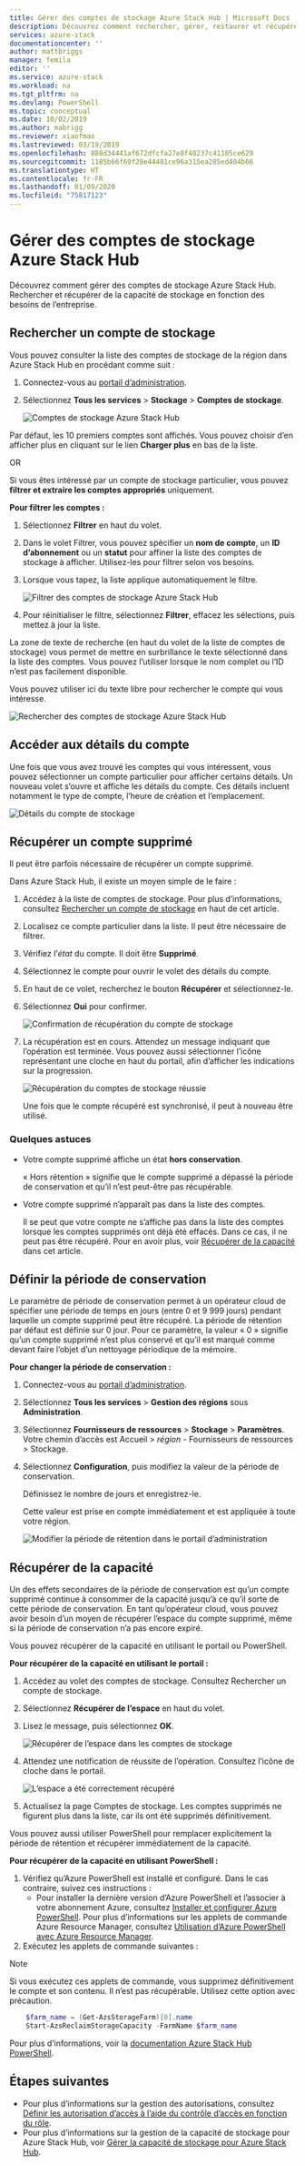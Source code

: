 ```yaml
---
title: Gérer des comptes de stockage Azure Stack Hub | Microsoft Docs
description: Découvrez comment rechercher, gérer, restaurer et récupérer des comptes de stockage Azure Stack Hub.
services: azure-stack
documentationcenter: ''
author: mattbriggs
manager: femila
editor: ''
ms.service: azure-stack
ms.workload: na
ms.tgt_pltfrm: na
ms.devlang: PowerShell
ms.topic: conceptual
ms.date: 10/02/2019
ms.author: mabrigg
ms.reviewer: xiaofmao
ms.lastreviewed: 03/19/2019
ms.openlocfilehash: 888d34441af672dfcfa27e8f48237c41105ce629
ms.sourcegitcommit: 1185b66f69f28e44481ce96a315ea285ed404b66
ms.translationtype: HT
ms.contentlocale: fr-FR
ms.lasthandoff: 01/09/2020
ms.locfileid: "75817123"
---
```

# <a name="manage-azure-stack-hub-storage-accounts"></a>Gérer des comptes de stockage Azure Stack Hub

Découvrez comment gérer des comptes de stockage Azure Stack Hub. Rechercher et récupérer de la capacité de stockage en fonction des besoins de l’entreprise.

## <a name="find-a-storage-account"></a>Rechercher un compte de stockage

Vous pouvez consulter la liste des comptes de stockage de la région dans Azure Stack Hub en procédant comme suit :

1. Connectez-vous au [portail d’administration](https://adminportal.local.azurestack.external).

2. Sélectionnez **Tous les services** > **Stockage** > **Comptes de stockage**.

   ![Comptes de stockage Azure Stack Hub](media/azure-stack-manage-storage-accounts/image4.png)

Par défaut, les 10 premiers comptes sont affichés. Vous pouvez choisir d’en afficher plus en cliquant sur le lien **Charger plus** en bas de la liste.

OR

Si vous êtes intéressé par un compte de stockage particulier, vous pouvez **filtrer et extraire les comptes appropriés** uniquement.

**Pour filtrer les comptes :**

1. Sélectionnez **Filtrer** en haut du volet.
2. Dans le volet Filtrer, vous pouvez spécifier un **nom de compte**, un **ID d’abonnement** ou un **statut** pour affiner la liste des comptes de stockage à afficher. Utilisez-les pour filtrer selon vos besoins.
3. Lorsque vous tapez, la liste applique automatiquement le filtre.

    ![Filtrer des comptes de stockage Azure Stack Hub](media/azure-stack-manage-storage-accounts/image5.png)

4. Pour réinitialiser le filtre, sélectionnez **Filtrer**, effacez les sélections, puis mettez à jour la liste.

La zone de texte de recherche (en haut du volet de la liste de comptes de stockage) vous permet de mettre en surbrillance le texte sélectionné dans la liste des comptes. Vous pouvez l’utiliser lorsque le nom complet ou l’ID n’est pas facilement disponible.

Vous pouvez utiliser ici du texte libre pour rechercher le compte qui vous intéresse.

![Rechercher des comptes de stockage Azure Stack Hub](media/azure-stack-manage-storage-accounts/image6.png)

## <a name="look-at-account-details"></a>Accéder aux détails du compte
Une fois que vous avez trouvé les comptes qui vous intéressent, vous pouvez sélectionner un compte particulier pour afficher certains détails. Un nouveau volet s’ouvre et affiche les détails du compte. Ces détails incluent notamment le type de compte, l’heure de création et l’emplacement.

![Détails du compte de stockage](media/azure-stack-manage-storage-accounts/image7.png)

## <a name="recover-a-deleted-account"></a>Récupérer un compte supprimé
Il peut être parfois nécessaire de récupérer un compte supprimé.

Dans Azure Stack Hub, il existe un moyen simple de le faire :

1. Accédez à la liste de comptes de stockage. Pour plus d’informations, consultez [Rechercher un compte de stockage](azure-stack-manage-storage-accounts.md) en haut de cet article.
2. Localisez ce compte particulier dans la liste. Il peut être nécessaire de filtrer.
3. Vérifiez l’*état* du compte. Il doit être **Supprimé**.
4. Sélectionnez le compte pour ouvrir le volet des détails du compte.
5. En haut de ce volet, recherchez le bouton **Récupérer** et sélectionnez-le.
6. Sélectionnez **Oui** pour confirmer.

   ![Confirmation de récupération du compte de stockage](media/azure-stack-manage-storage-accounts/image8.png)

7. La récupération est en cours. Attendez un message indiquant que l’opération est terminée. Vous pouvez aussi sélectionner l’icône représentant une cloche en haut du portail, afin d’afficher les indications sur la progression.

   ![Récupération du comptes de stockage réussie](media/azure-stack-manage-storage-accounts/image9.png)

   Une fois que le compte récupéré est synchronisé, il peut à nouveau être utilisé.

### <a name="some-gotchas"></a>Quelques astuces
* Votre compte supprimé affiche un état **hors conservation**.
  
  « Hors rétention » signifie que le compte supprimé a dépassé la période de conservation et qu’il n’est peut-être pas récupérable.

* Votre compte supprimé n’apparaît pas dans la liste des comptes.
  
  Il se peut que votre compte ne s’affiche pas dans la liste des comptes lorsque les comptes supprimés ont déjà été effacés. Dans ce cas, il ne peut pas être récupéré. Pour en avoir plus, voir [Récupérer de la capacité](#reclaim) dans cet article.

## <a name="set-the-retention-period"></a>Définir la période de conservation
Le paramètre de période de conservation permet à un opérateur cloud de spécifier une période de temps en jours (entre 0 et 9 999 jours) pendant laquelle un compte supprimé peut être récupéré. La période de rétention par défaut est définie sur 0 jour. Pour ce paramètre, la valeur « 0 » signifie qu’un compte supprimé n’est plus conservé et qu’il est marqué comme devant faire l’objet d’un nettoyage périodique de la mémoire.

**Pour changer la période de conservation :**

1. Connectez-vous au [portail d’administration](https://adminportal.local.azurestack.external).
2. Sélectionnez **Tous les services** > **Gestion des régions** sous **Administration**.
3. Sélectionnez **Fournisseurs de ressources** > **Stockage** > **Paramètres**. Votre chemin d’accès est Accueil > *région* - Fournisseurs de ressources > Stockage.
4. Sélectionnez **Configuration**, puis modifiez la valeur de la période de conservation.

   Définissez le nombre de jours et enregistrez-le.

   Cette valeur est prise en compte immédiatement et est appliquée à toute votre région.

   ![Modifier la période de rétention dans le portail d’administration](media/azure-stack-manage-storage-accounts/image10.png)

## <a name="reclaim"></a>Récupérer de la capacité
Un des effets secondaires de la période de conservation est qu’un compte supprimé continue à consommer de la capacité jusqu’à ce qu’il sorte de cette période de conservation. En tant qu’opérateur cloud, vous pouvez avoir besoin d’un moyen de récupérer l’espace du compte supprimé, même si la période de conservation n’a pas encore expiré.

Vous pouvez récupérer de la capacité en utilisant le portail ou PowerShell.

**Pour récupérer de la capacité en utilisant le portail :**
1. Accédez au volet des comptes de stockage. Consultez Rechercher un compte de stockage.
2. Sélectionnez **Récupérer de l’espace** en haut du volet.
3. Lisez le message, puis sélectionnez **OK**.

    ![Récupérer de l’espace dans les comptes de stockage](media/azure-stack-manage-storage-accounts/image11.png)

4. Attendez une notification de réussite de l’opération. Consultez l’icône de cloche dans le portail.

    ![L’espace a été correctement récupéré](media/azure-stack-manage-storage-accounts/image12.png)

5. Actualisez la page Comptes de stockage. Les comptes supprimés ne figurent plus dans la liste, car ils ont été supprimés définitivement.

Vous pouvez aussi utiliser PowerShell pour remplacer explicitement la période de rétention et récupérer immédiatement de la capacité.

**Pour récupérer de la capacité en utilisant PowerShell :**

1. Vérifiez qu’Azure PowerShell est installé et configuré. Dans le cas contraire, suivez ces instructions : 
   * Pour installer la dernière version d’Azure PowerShell et l’associer à votre abonnement Azure, consultez [Installer et configurer Azure PowerShell](https://azure.microsoft.com/documentation/articles/powershell-install-configure/).
   Pour plus d’informations sur les applets de commande Azure Resource Manager, consultez [Utilisation d’Azure PowerShell avec Azure Resource Manager](https://go.microsoft.com/fwlink/?LinkId=394767).
2. Exécutez les applets de commande suivantes :

> [!NOTE]  
> Si vous exécutez ces applets de commande, vous supprimez définitivement le compte et son contenu. Il n’est pas récupérable. Utilisez cette option avec précaution.

```powershell  
    $farm_name = (Get-AzsStorageFarm)[0].name
    Start-AzsReclaimStorageCapacity -FarmName $farm_name
```

Pour plus d’informations, voir la [documentation Azure Stack Hub PowerShell](https://docs.microsoft.com/powershell/azure/azure-stack/overview).
 

## <a name="next-steps"></a>Étapes suivantes

 - Pour plus d’informations sur la gestion des autorisations, consultez [Définir les autorisation d’accès à l’aide du contrôle d’accès en fonction du rôle](azure-stack-manage-permissions.md).
 - Pour plus d’informations sur la gestion de la capacité de stockage pour Azure Stack Hub, voir [Gérer la capacité de stockage pour Azure Stack Hub](azure-stack-manage-storage-shares.md).
